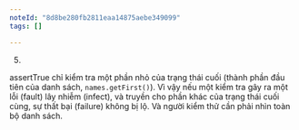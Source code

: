 ```yaml
---
noteId: "8d8be280fb2811eaa14875aebe349099"
tags: []

---
```


5. 
assertTrue chỉ kiểm tra một phần nhỏ của trạng thái cuối (thành phần đầu tiên của danh sách, ```names.getFirst()```). Vì vậy nếu một kiểm tra gây ra một lỗi (fault) lây nhiễm (infect), và truyền cho phần khác của trạng thái cuối cùng, sự thất bại (failure) không bị lộ. Và người kiểm thử cần phải nhìn toàn bộ danh sách.